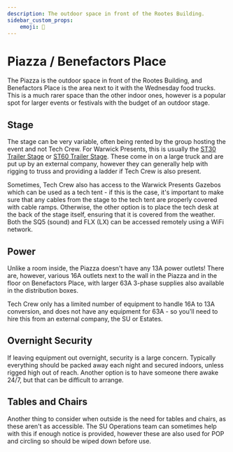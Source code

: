 ```yaml
---
description: The outdoor space in front of the Rootes Building.
sidebar_custom_props:
    emoji: 🌳
---
```

# Piazza / Benefactors Place
The Piazza is the outdoor space in front of the Rootes Building, and Benefactors Place is the area next to it with the
Wednesday food trucks. This is a much rarer space than the other indoor ones, however is a popular spot for larger
events or festivals with the budget of an outdoor stage.

## Stage
The stage can be very variable, often being rented by the group hosting the event and not Tech Crew. For Warwick
Presents, this is usually the [ST30 Trailer Stage](https://www.stagetecheventhire.co.uk/small-trailer-stage.html) or
[ST60 Trailer Stage](https://www.stagetecheventhire.co.uk/st-48-medium-trailer-stage.html). These come in on a large
truck and are put up by an external company, however they can generally help with rigging to truss and providing a
ladder if Tech Crew is also present.

Sometimes, Tech Crew also has access to the Warwick Presents Gazebos which can be used as a tech tent - if this is the
case, it's important to make sure that any cables from the stage to the tech tent are properly covered with cable ramps.
Otherwise, the other option is to place the tech desk at the back of the stage itself, ensuring that it is covered from
the weather. Both the SQ5 (sound) and FLX (LX) can be accessed remotely using a WiFi network.

## Power
Unlike a room inside, the Piazza doesn't have any 13A power outlets! There are, however, various 16A outlets next to
the wall in the Piazza and in the floor on Benefactors Place, with larger 63A 3-phase supplies also available in the
distribution boxes.

Tech Crew only has a limited number of equipment to handle 16A to 13A conversion, and does not have any equipment for
63A - so you'll need to hire this from an external company, the SU or Estates.


## Overnight Security
If leaving equipment out overnight, security is a large concern. Typically everything should be packed away each night
and secured indoors, unless rigged high out of reach. Another option is to have someone there awake 24/7, but that
can be difficult to arrange.

## Tables and Chairs
Another thing to consider when outside is the need for tables and chairs, as these aren't as accessible. The SU
Operations team can sometimes help with this if enough notice is provided, however these are also used for POP and
circling so should be wiped down before use.